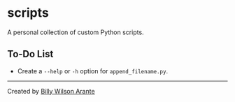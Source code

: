 # scripts

A personal collection of custom Python scripts.

## To-Do List

- Create a `--help` or `-h` option for `append_filename.py`.

---

Created by [Billy Wilson Arante](https://arantebw.github.io/)
